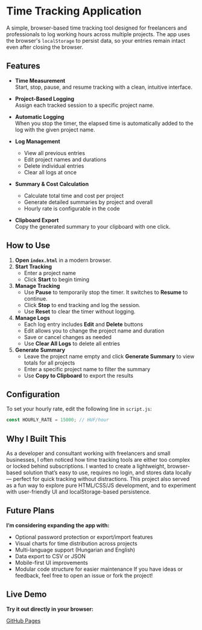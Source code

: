 # Time Tracking Application

A simple, browser-based time tracking tool designed for freelancers and professionals to log working hours across multiple projects. The app uses the browser's `localStorage` to persist data, so your entries remain intact even after closing the browser.

## Features

- **Time Measurement**  
  Start, stop, pause, and resume tracking with a clean, intuitive interface.

- **Project-Based Logging**  
  Assign each tracked session to a specific project name.

- **Automatic Logging**  
  When you stop the timer, the elapsed time is automatically added to the log with the given project name.

- **Log Management**  
  - View all previous entries  
  - Edit project names and durations  
  - Delete individual entries  
  - Clear all logs at once

- **Summary & Cost Calculation**  
  - Calculate total time and cost per project  
  - Generate detailed summaries by project and overall  
  - Hourly rate is configurable in the code

- **Clipboard Export**  
  Copy the generated summary to your clipboard with one click.

## How to Use

1. **Open `index.html`** in a modern browser.  
2. **Start Tracking**  
   - Enter a project name  
   - Click **Start** to begin timing  
3. **Manage Tracking**  
   - Use **Pause** to temporarily stop the timer. It switches to **Resume** to continue.  
   - Click **Stop** to end tracking and log the session.  
   - Use **Reset** to clear the timer without logging.  
4. **Manage Logs**  
   - Each log entry includes **Edit** and **Delete** buttons  
   - Edit allows you to change the project name and duration  
   - Save or cancel changes as needed  
   - Use **Clear All Logs** to delete all entries  
5. **Generate Summary**  
   - Leave the project name empty and click **Generate Summary** to view totals for all projects  
   - Enter a specific project name to filter the summary  
   - Use **Copy to Clipboard** to export the results

## Configuration

To set your hourly rate, edit the following line in `script.js`:

```javascript
const HOURLY_RATE = 15000; // HUF/hour
```

## Why I Built This

As a developer and consultant working with freelancers and small businesses, I often noticed how time tracking tools are either too complex or locked behind subscriptions.
I wanted to create a lightweight, browser-based solution that’s easy to use, requires no login, and stores data locally — perfect for quick tracking without distractions.
This project also served as a fun way to explore pure HTML/CSS/JS development, and to experiment with user-friendly UI and localStorage-based persistence.

## Future Plans

**I’m considering expanding the app with:**
- Optional password protection or export/import features
- Visual charts for time distribution across projects
- Multi-language support (Hungarian and English)
- Data export to CSV or JSON
- Mobile-first UI improvements
- Modular code structure for easier maintenance
If you have ideas or feedback, feel free to open an issue or fork the project!

## Live Demo

**Try it out directly in your browser:**

[GitHub Pages](https://normand-ux.github.io/timetracker/)
